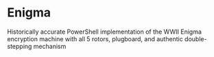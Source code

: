 # Enigma
Historically accurate PowerShell implementation of the WWII Enigma encryption machine with all 5 rotors, plugboard, and authentic double-stepping mechanism
